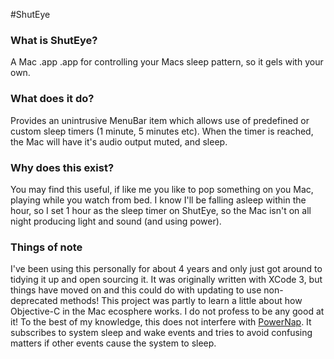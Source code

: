#ShutEye

### What is ShutEye?
A Mac .app  .app for controlling your Macs sleep pattern, so it gels with your own.

### What does it do?
Provides an unintrusive MenuBar item which allows use of predefined or custom sleep timers (1 minute, 5 minutes etc). When the timer is reached, the Mac will have it's audio output muted, and sleep.

### Why does this exist?
You may find this useful, if like me you like to pop something on you Mac, playing while you watch from bed. I know I'll be falling asleep within the hour, so I set 1 hour as the sleep timer on ShutEye, so the Mac isn't on all night producing light and sound (and using power).

### Things of note
I've been using this personally for about 4 years and only just got around to tidying it up and open sourcing it. It was originally written with XCode 3, but things have moved on and this could do with updating to use non-deprecated methods!
This project was partly to learn a little about how Objective-C in the Mac ecosphere works. I do not profess to be any good at it!
To the best of my knowledge, this does not interfere with [PowerNap](https://support.apple.com/en-gb/HT204032).
It subscribes to system sleep and wake events and tries to avoid confusing matters if other events cause the system to sleep.
